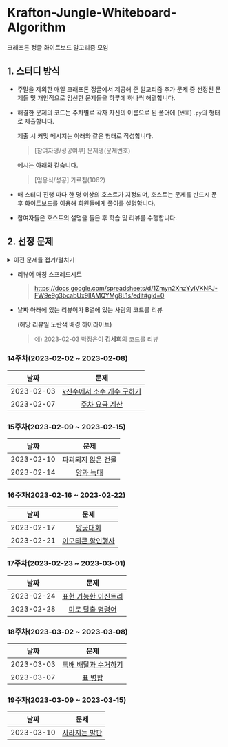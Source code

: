 # Krafton-Jungle-Whiteboard-Algorithm
크래프톤 정글 화이트보드 알고리즘 모임

## 1. 스터디 방식

* 주말을 제외한 매일 크래프톤 정글에서 제공해 준 알고리즘 추가 문제  중 선정된 문제들 및 개인적으로 엄선한 문제들을 하루에 하나씩 해결합니다.

* 해결한 문제의 코드는 주차별로 각자 자신의 이름으로 된 폴더에 `{번호}.py`의 형태로 제출합니다.

  제출 시 커밋 메시지는 아래와 같은 형태로 작성합니다.

  >[참여자명/성공여부] 문제명(문제번호)

  예시는 아래와 같습니다.

  >[임용식/성공] 가르침(1062)

* 매 스터디 진행 마다 한 명 이상의 호스트가 지정되며, 호스트는 문제를 반드시 푼 후 화이트보드를 이용해 회원들에게 풀이를 설명합니다.

* 참여자들은 호스트의 설명을 들은 후 학습 및 리뷰를 수행합니다.

## 2. 선정 문제
<details>
  <summary>이전 문제들 접기/펼치기</summary>

  <div markdown="1">  

### 1주차(2022-11-01 ~ 2022-11-02)

|    날짜    |                         문제                         | 호스트 |
| :--------: | :--------------------------------------------------: | :----: |
| 2022-11-01 | [가르침(1062)](https://www.acmicpc.net/problem/1062) | 임용식 |
| 2022-11-02 |  [로또(6603)](https://www.acmicpc.net/problem/6603)  | 손창한 |

### 2주차(2022-11-03 ~ 2022-11-09)

|    날짜    |                            문제                            | 호스트 |
| :--------: | :--------------------------------------------------------: | :----: |
| 2022-11-03 |  [기타 레슨(2343)](https://www.acmicpc.net/problem/2343)   | 이현홍 |
| 2022-11-04 | [랜선 자르기(1654)](https://www.acmicpc.net/problem/1654)  | 이선우 |
| 2022-11-07 | [별 찍기 - 10(2447)](https://www.acmicpc.net/problem/2447) | 장지영 |
| 2022-11-08 |    [에디터(1406)](https://www.acmicpc.net/problem/1406)    | 우한봄 |
| 2022-11-09 |  [버블 소트(1517)](https://www.acmicpc.net/problem/1517)   | 임용식 |

### 3주차(2022-11-10 ~ 2022-11-16)

|    날짜    |                           문제                            | 호스트 |
| :--------: | :-------------------------------------------------------: | :----: |
| 2022-11-10 | [문자열 폭발(9935)](https://www.acmicpc.net/problem/9935) | 손창한 |
| 2022-11-11 | [박스 채우기(1493)](https://www.acmicpc.net/problem/1493) | 이현홍 |
| 2022-11-14 |  [소수 경로(1963)](https://www.acmicpc.net/problem/1963)  | 이선우 |
| 2022-11-16 | [이모티콘(14226)](https://www.acmicpc.net/problem/14226)  | 장지영 |

### 4주차(2022-11-17 ~ 2022-11-23)

|    날짜    |                             문제                             | 호스트 |
| :--------: | :----------------------------------------------------------: | :----: |
| 2022-11-17 | [벽 부수고 이동하기(2206)](https://www.acmicpc.net/problem/2206) | 우한봄 |
| 2022-11-18 |    [달리기(16930)](https://www.acmicpc.net/problem/16930)    | 임용식 |
| 2022-11-21 |   [게임 개발(1516)](https://www.acmicpc.net/problem/1516)    | 손창한 |
| 2022-11-22 |   [연속합 2(13398)](https://www.acmicpc.net/problem/13398)   | 이현홍 |
| 2022-11-23 | [색종이 올려 놓기(2643)](https://www.acmicpc.net/problem/2643) | 이선우 |

### 5주차(2022-11-24 ~ 2022-11-30)

|    날짜    |                             문제                             | 호스트 |
| :--------: | :----------------------------------------------------------: | :----: |
| 2022-11-24 |  [캠프 준비(16938)](https://www.acmicpc.net/problem/16938)   | 임용식 |
| 2022-11-25 |    [나3곱2(16936)](https://www.acmicpc.net/problem/16936)    | 손창한 |
| 2022-11-28 | [십자가 찾기(16924)](https://www.acmicpc.net/problem/16924)  | 이현홍 |
| 2022-11-29 |      [작업(2056)](https://www.acmicpc.net/problem/2056)      | 이선우 |
| 2022-11-30 | [직사각형 탈출(16973)](https://www.acmicpc.net/problem/16973) | 장지영 |

### 6주차(2022-12-01 ~ 2022-12-07)

|    날짜    |                            문제 1                            | 호스트 1 |                            문제2                             | 호스트 2 |
| :--------: | :----------------------------------------------------------: | :------: | :----------------------------------------------------------: | :------: |
| 2022-12-01 |     [스도쿠(2580)](https://www.acmicpc.net/problem/2580)     |  우한봄  | [스타트와 링크(14889)](https://www.acmicpc.net/problem/14889) |  박정은  |
| 2022-12-02 | [에너지 모으기(16198)](https://www.acmicpc.net/problem/16198) |  김세희  |     [퇴사(14501)](https://www.acmicpc.net/problem/14501)     |  장홍표  |
| 2022-12-05 |   [두 동전(16197)](https://www.acmicpc.net/problem/16197)    |  박재형  |  [테트로미노(14500)](https://www.acmicpc.net/problem/14500)  |  임용식  |
| 2022-12-06 |  [레이저 통신(6087)](https://www.acmicpc.net/problem/6087)   |  손창한  | [데스 나이트(16948)](https://www.acmicpc.net/problem/16948)  |  이현홍  |
| 2022-12-07 |  [아기 상어(16236)](https://www.acmicpc.net/problem/16236)   |  이선우  |   [돌 그룹(12886)](https://www.acmicpc.net/problem/12886)    |  장지영  |

### 7주차(2022-12-08 ~ 2022-12-14)

|    날짜    |                            문제 1                            | 호스트 1 |                            문제2                             | 호스트 2 |
| :--------: | :----------------------------------------------------------: | :------: | :----------------------------------------------------------: | :------: |
| 2022-12-08 | [센티와 마법의 뿅망치(19638)](https://www.acmicpc.net/problem/19638) |  우한봄  |   [BOJ 거리(12026)](https://www.acmicpc.net/problem/12026)   |  박정은  |
| 2022-12-09 |   [스타트링크(5014)](https://www.acmicpc.net/problem/5014)   |  김세희  |   [Two Dots(16929)](https://www.acmicpc.net/problem/16929)   |  장홍표  |
| 2022-12-12 | [부분수열의 합(14225)](https://www.acmicpc.net/problem/14225) |  박재형  | [서울 지하철 2호선(16947)](https://www.acmicpc.net/problem/16947) |  임용식  |
| 2022-12-13 |  [뮤탈리스크(12869)](https://www.acmicpc.net/problem/12869)  |  손창한  |  [인구 이동(16234)](https://www.acmicpc.net/problem/16234)   |  이현홍  |
| 2022-12-14 | [연산자 끼워넣기 (2)(15658)](https://www.acmicpc.net/problem/15658) |  이선우  |     [Acka(12996)](https://www.acmicpc.net/problem/12996)     |  장지영  |

### 8주차(2022-12-15 ~ 2022-12-21)

|    날짜    |                            문제 1                            | 호스트 1 |                           문제2                           | 호스트 2 |
| :--------: | :----------------------------------------------------------: | :------: | :-------------------------------------------------------: | :------: |
| 2022-12-15 |     [LCA(11437)](https://www.acmicpc.net/problem/11437)      |  우한봄  | [신기한 소수(2023)](https://www.acmicpc.net/problem/2023) |  박정은  |
| 2022-12-16 | [히오스 프로게이머(16564)](https://www.acmicpc.net/problem/16564) |  김세희  |   [사다리(2022)](https://www.acmicpc.net/problem/2022)    |  장홍표  |
| 2022-12-19 | [사이클 게임(20040)](https://www.acmicpc.net/problem/20040)  |  박재형  |    [찾기(1786)](https://www.acmicpc.net/problem/1786)     |  임용식  |
| 2022-12-20 | [전화번호 목록(5052)](https://www.acmicpc.net/problem/5052)  |  손창한  | [트리의 지름(1967)](https://www.acmicpc.net/problem/1967) |  이현홍  |
| 2022-12-21 | [여러분의 다리가 되어 드리겠습니다!(17352)](https://www.acmicpc.net/problem/17352) |  이선우  |   [거짓말(1043)](https://www.acmicpc.net/problem/1043)    |  장지영  |

### 9주차(2022-12-22 ~ 2022-12-28)

|    날짜    |                            문제                             | 호스트 |
| :--------: | :---------------------------------------------------------: | :----: |
| 2022-12-22 |  [크리보드(11058)](https://www.acmicpc.net/problem/11058)   | 우한봄 |
| 2022-12-23 |  [늑대와 양(16956)](https://www.acmicpc.net/problem/16956)  | 박정은 |
| 2022-12-26 |    [4연산(14395)](https://www.acmicpc.net/problem/14395)    | 김세희 |
| 2022-12-27 |    [감시(15683)](https://www.acmicpc.net/problem/15683)     | 장홍표 |
| 2022-12-28 | [파일 합치기(11066)](https://www.acmicpc.net/problem/11066) | 박재형 |

### 10주차(2022-12-29 ~ 2023-01-04)

|    날짜    |                          문제(기본)                          |                          문제(응용)                          | 호스트 |
| :--------: | :----------------------------------------------------------: | :----------------------------------------------------------: | :----: |
| 2022-12-29 |     [주식(11501)](https://www.acmicpc.net/problem/11501)     |      [택배(8980)](https://www.acmicpc.net/problem/8980)      | 임용식 |
| 2022-12-30 |  [N과 M(10)(15664)](https://www.acmicpc.net/problem/15664)   |  [암호 만들기(1759)](https://www.acmicpc.net/problem/1759)   | 손창한 |
| 2023-01-02 |   [회전 초밥(2531)](https://www.acmicpc.net/problem/2531)    |     [합이 0(3151)](https://www.acmicpc.net/problem/3151)     | 이현홍 |
| 2023-01-03 |    [최단경로(1753)](https://www.acmicpc.net/problem/1753)    |    [알고스팟(1261)](https://www.acmicpc.net/problem/1261)    | 이선우 |
| 2023-01-04 | [외계인의 기타 연주(2841)](https://www.acmicpc.net/problem/2841) | [옥상 정원 꾸미기(6198)](https://www.acmicpc.net/problem/6198) | 장지영 |

### 11주차(2023-01-05 ~ 2023-01-11)

|    날짜    |                          문제(기본)                          |                        문제(응용)                         | 호스트 |
| :--------: | :----------------------------------------------------------: | :-------------------------------------------------------: | :----: |
| 2023-01-05 | [쉬운 계단 수(10844)](https://www.acmicpc.net/problem/10844) | [팰린드롬?(10942)](https://www.acmicpc.net/problem/10942) | 우한봄 |
| 2023-01-09 |  [유기농 배추(1012)](https://www.acmicpc.net/problem/1012)   |     [불(5427)](https://www.acmicpc.net/problem/5427)      | 박정은 |
| 2023-01-10 |   [수강신청(13414)](https://www.acmicpc.net/problem/13414)   |  [무한 수열(1351)](https://www.acmicpc.net/problem/1351)  | 김세희 |
| 2023-01-11 |      [그림(1926)](https://www.acmicpc.net/problem/1926)      |  [상범 빌딩(6593)](https://www.acmicpc.net/problem/6593)  | 장홍표 |

### 12주차(2023-01-12 ~ 2023-01-18)

|    날짜    |                          문제(기본)                          |                          문제(응용)                          | 호스트 |
| :--------: | :----------------------------------------------------------: | :----------------------------------------------------------: | :----: |
| 2023-01-12 | [계란으로 계란치기(16987)](https://www.acmicpc.net/problem/16987) | [소문난 칠공주(1941)](https://www.acmicpc.net/problem/1941)  | 박재형 |
| 2023-01-13 |  [포도주 시식(16987)](https://www.acmicpc.net/problem/2156)  |    [자두나무(2240)](https://www.acmicpc.net/problem/2240)    | 임용식 |
| 2023-01-16 |   [순열장난(10597)](https://www.acmicpc.net/problem/10597)   |    [애너그램(6443)](https://www.acmicpc.net/problem/6443)    | 손창한 |
| 2023-01-17 |  [나무 탈출(15900)](https://www.acmicpc.net/problem/15900)   | [감시 피하기 (18428)](https://www.acmicpc.net/problem/18428) | 이현홍 |
| 2023-01-18 |   [플로이드(11404)](https://www.acmicpc.net/problem/11404)   | [서강그라운드(14938)](https://www.acmicpc.net/problem/14938) | 이선우 |

</div>
</summary>
</details>

* 리뷰어 매칭 스프레드시트
  > https://docs.google.com/spreadsheets/d/1Zmyn2XnzYyIVKNFJ-FW9e9g3bcabUx9llAMQYMg8L1s/edit#gid=0

* 날짜 아래에 있는 리뷰어가 B열에 있는 사람의 코드를 리뷰

  (해당 리뷰일 노란색 배경 하이라이트)

  > 예) 2023-02-03 박정은이 **김세희**의 코드를 리뷰

### 14주차(2023-02-02 ~ 2023-02-08)

|    날짜    |                             문제                             |
| :--------: | :----------------------------------------------------------: |
| 2023-02-03 | [k진수에서 소수 개수 구하기](https://school.programmers.co.kr/learn/courses/30/lessons/92335) |
| 2023-02-07 | [주차 요금 계산](https://school.programmers.co.kr/learn/courses/30/lessons/92341) |

### 15주차(2023-02-09 ~ 2023-02-15)

|    날짜    |                             문제                             |
| :--------: | :----------------------------------------------------------: |
| 2023-02-10 | [파괴되지 않은 건물](https://school.programmers.co.kr/learn/courses/30/lessons/92344) |
| 2023-02-14 | [양과 늑대](https://school.programmers.co.kr/learn/courses/30/lessons/92343) |

### 16주차(2023-02-16 ~ 2023-02-22)

|    날짜    |                             문제                             |
| :--------: | :----------------------------------------------------------: |
| 2023-02-17 | [양궁대회](https://school.programmers.co.kr/learn/courses/30/lessons/92342) |
| 2023-02-21 | [이모티콘 할인행사](https://school.programmers.co.kr/learn/courses/30/lessons/150368) |

### 17주차(2023-02-23 ~ 2023-03-01)

|    날짜    |                             문제                             |
| :--------: | :----------------------------------------------------------: |
| 2023-02-24 | [표현 가능한 이진트리](https://school.programmers.co.kr/learn/courses/30/lessons/150367) |
| 2023-02-28 | [미로 탈출 명령어](https://school.programmers.co.kr/learn/courses/30/lessons/150365) |

### 18주차(2023-03-02 ~ 2023-03-08)

|    날짜    |                             문제                             |
| :--------: | :----------------------------------------------------------: |
| 2023-03-03 | [택배 배달과 수거하기](https://school.programmers.co.kr/learn/courses/30/lessons/150369) |
| 2023-03-07 | [표 병합](https://school.programmers.co.kr/learn/courses/30/lessons/150366) |

### 19주차(2023-03-09 ~ 2023-03-15)

|    날짜    |                             문제                             |
| :--------: | :----------------------------------------------------------: |
| 2023-03-10 | [사라지는 발판](https://school.programmers.co.kr/learn/courses/30/lessons/92345) |
